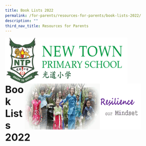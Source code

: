 ```yaml
---
title: Book Lists 2022
permalink: /for-parents/resources-for-parents/book-lists-2022/
description: ""
third_nav_title: Resources for Parents
---
```

<img align="left" style="width:400px;height:150px;margin-left:0px;" src="/images/logosub.png">

<img align="right" style="width:380px;height:150px;margin-right:60px;" src="/images/Header%20GIF.gif">
<br><br><br><br><br><br>

**<font size="6">Book Lists 2022</font>**

